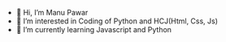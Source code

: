 - 👋 Hi, I’m Manu Pawar
- 👀 I’m interested in Coding of Python and HCJ(Html, Css, Js)
- 🌱 I’m currently learning Javascript and Python

<!---
m-pawar/m-pawar is a ✨ special ✨ repository because its `README.md` (this file) appears on your GitHub profile.
You can click the Preview link to take a look at your changes.
--->
